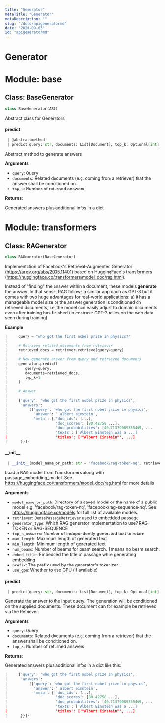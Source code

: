 ```yaml
---
title: "Generator"
metaTitle: "Generator"
metaDescription: ""
slug: "/docs/apigeneratormd"
date: "2020-09-03"
id: "apigeneratormd"
---
```


# Generator

<a name="base"></a>
# Module: base

<a name="base.BaseGenerator"></a>
## Class: BaseGenerator

```python
class BaseGenerator(ABC)
```

Abstract class for Generators

<a name="base.BaseGenerator.predict"></a>
#### predict

```python
 | @abstractmethod
 | predict(query: str, documents: List[Document], top_k: Optional[int]) -> Dict
```

Abstract method to generate answers.

**Arguments**:

- `query`: Query
- `documents`: Related documents (e.g. coming from a retriever) that the answer shall be conditioned on.
- `top_k`: Number of returned answers

**Returns**:

Generated answers plus additional infos in a dict

<a name="transformers"></a>
# Module: transformers

<a name="transformers.RAGenerator"></a>
## Class: RAGenerator

```python
class RAGenerator(BaseGenerator)
```

Implementation of Facebook's Retrieval-Augmented Generator (https://arxiv.org/abs/2005.11401) based on
HuggingFace's transformers (https://huggingface.co/transformers/model_doc/rag.html).

Instead of "finding" the answer within a document, these models **generate** the answer.
In that sense, RAG follows a similar approach as GPT-3 but it comes with two huge advantages
for real-world applications:
a) it has a manageable model size
b) the answer generation is conditioned on retrieved documents,
i.e. the model can easily adjust to domain documents even after training has finished
(in contrast: GPT-3 relies on the web data seen during training)

**Example**

```python
|     query = "who got the first nobel prize in physics?"
|
|     # Retrieve related documents from retriever
|     retrieved_docs = retriever.retrieve(query=query)
|
|     # Now generate answer from query and retrieved documents
|     generator.predict(
|        query=query,
|        documents=retrieved_docs,
|        top_k=1
|     )
|
|     # Answer
|
|     {'query': 'who got the first nobel prize in physics',
|      'answers':
|          [{'query': 'who got the first nobel prize in physics',
|            'answer': ' albert einstein',
|            'meta': { 'doc_ids': [...],
|                      'doc_scores': [80.42758 ...],
|                      'doc_probabilities': [40.71379089355469, ...
|                      'texts': ['Albert Einstein was a ...]
|                      'titles': ['"Albert Einstein"', ...]
|      }}]}
```

<a name="transformers.RAGenerator.__init__"></a>
#### \_\_init\_\_

```python
 | __init__(model_name_or_path: str = "facebook/rag-token-nq", retriever: Optional[DensePassageRetriever] = None, generator_type: RAGeneratorType = RAGeneratorType.TOKEN, top_k_answers: int = 2, max_length: int = 200, min_length: int = 2, num_beams: int = 2, embed_title: bool = True, prefix: Optional[str] = None, use_gpu: bool = True)
```

Load a RAG model from Transformers along with passage_embedding_model.
See https://huggingface.co/transformers/model_doc/rag.html for more details

**Arguments**:

- `model_name_or_path`: Directory of a saved model or the name of a public model e.g.
'facebook/rag-token-nq', 'facebook/rag-sequence-nq'.
See https://huggingface.co/models for full list of available models.
- `retriever`: `DensePassageRetriever` used to embedded passage
- `generator_type`: Which RAG generator implementation to use? RAG-TOKEN or RAG-SEQUENCE
- `top_k_answers`: Number of independently generated text to return
- `max_length`: Maximum length of generated text
- `min_length`: Minimum length of generated text
- `num_beams`: Number of beams for beam search. 1 means no beam search.
- `embed_title`: Embedded the title of passage while generating embedding
- `prefix`: The prefix used by the generator's tokenizer.
- `use_gpu`: Whether to use GPU (if available)

<a name="transformers.RAGenerator.predict"></a>
#### predict

```python
 | predict(query: str, documents: List[Document], top_k: Optional[int] = None) -> Dict
```

Generate the answer to the input query. The generation will be conditioned on the supplied documents.
These document can for example be retrieved via the Retriever.

**Arguments**:

- `query`: Query
- `documents`: Related documents (e.g. coming from a retriever) that the answer shall be conditioned on.
- `top_k`: Number of returned answers

**Returns**:

Generated answers plus additional infos in a dict like this:

```python
|     {'query': 'who got the first nobel prize in physics',
|      'answers':
|          [{'query': 'who got the first nobel prize in physics',
|            'answer': ' albert einstein',
|            'meta': { 'doc_ids': [...],
|                      'doc_scores': [80.42758 ...],
|                      'doc_probabilities': [40.71379089355469, ...
|                      'texts': ['Albert Einstein was a ...]
|                      'titles': ['"Albert Einstein"', ...]
|      }}]}
```
